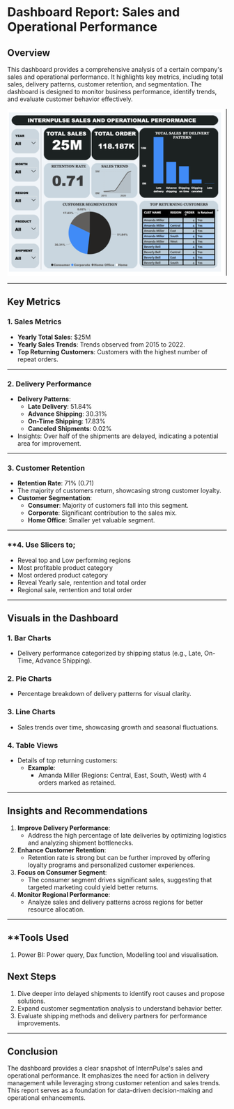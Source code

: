 # **Dashboard Report: Sales and Operational Performance**

## **Overview**
This dashboard provides a comprehensive analysis of a certain company's sales and operational performance. It highlights key metrics, including total sales, delivery patterns, customer retention, and segmentation. The dashboard is designed to monitor business performance, identify trends, and evaluate customer behavior effectively.

![InternPulse Dashboard](https://github.com/Y-Tag9/INTERNPULSE-ECOMMERCE-VISUALISATION/blob/main/internpulse.png "Dashboard Screenshot")


---

## **Key Metrics**
### **1. Sales Metrics**
- **Yearly Total Sales**: $25M
- **Yearly Sales Trends**: Trends observed from 2015 to 2022.
- **Top Returning Customers**: Customers with the highest number of repeat orders.

---

### **2. Delivery Performance**
- **Delivery Patterns**:
  - **Late Delivery**: 51.84%
  - **Advance Shipping**: 30.31%
  - **On-Time Shipping**: 17.83%
  - **Canceled Shipments**: 0.02%
- Insights: Over half of the shipments are delayed, indicating a potential area for improvement.

---

### **3. Customer Retention**
- **Retention Rate**: 71% (0.71)
- The majority of customers return, showcasing strong customer loyalty.
- **Customer Segmentation**:
  - **Consumer**: Majority of customers fall into this segment.
  - **Corporate**: Significant contribution to the sales mix.
  - **Home Office**: Smaller yet valuable segment.

---

### **4. Use Slicers to;
- Reveal top and Low performing regions
- Most profitable product category
- Most ordered product category
- Reveal Yearly sale, rentention and total order
- Regional  sale, rentention and total order

---

## **Visuals in the Dashboard**
### **1. Bar Charts**
- Delivery performance categorized by shipping status (e.g., Late, On-Time, Advance Shipping).

### **2. Pie Charts**
- Percentage breakdown of delivery patterns for visual clarity.

### **3. Line Charts**
- Sales trends over time, showcasing growth and seasonal fluctuations.

### **4. Table Views**
- Details of top returning customers:
  - **Example**:
    - Amanda Miller (Regions: Central, East, South, West) with 4 orders marked as retained.

---

## **Insights and Recommendations**
1. **Improve Delivery Performance**:
   - Address the high percentage of late deliveries by optimizing logistics and analyzing shipment bottlenecks.
2. **Enhance Customer Retention**:
   - Retention rate is strong but can be further improved by offering loyalty programs and personalized customer experiences.
3. **Focus on Consumer Segment**:
   - The consumer segment drives significant sales, suggesting that targeted marketing could yield better returns.
4. **Monitor Regional Performance**:
   - Analyze sales and delivery patterns across regions for better resource allocation.

---
## **Tools Used
1. Power BI: Power query, Dax function, Modelling tool and visualisation.
   
## **Next Steps**
1. Dive deeper into delayed shipments to identify root causes and propose solutions.
2. Expand customer segmentation analysis to understand behavior better.
3. Evaluate shipping methods and delivery partners for performance improvements.

---

## **Conclusion**
The dashboard provides a clear snapshot of InternPulse's sales and operational performance. It emphasizes the need for action in delivery management while leveraging strong customer retention and sales trends. This report serves as a foundation for data-driven decision-making and operational enhancements.
